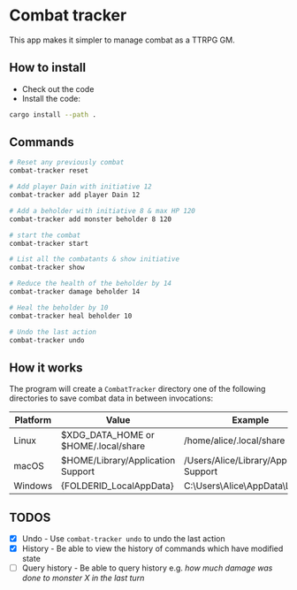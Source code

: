 # Combat tracker

This app makes it simpler to manage combat as a TTRPG GM.

## How to install

- Check out the code
- Install the code:

```bash
cargo install --path .
```

## Commands

```bash
# Reset any previously combat
combat-tracker reset

# Add player Dain with initiative 12
combat-tracker add player Dain 12

# Add a beholder with initiative 8 & max HP 120
combat-tracker add monster beholder 8 120

# start the combat
combat-tracker start

# List all the combatants & show initiative
combat-tracker show

# Reduce the health of the beholder by 14
combat-tracker damage beholder 14

# Heal the beholder by 10
combat-tracker heal beholder 10

# Undo the last action
combat-tracker undo
```

## How it works

The program will create a `CombatTracker` directory one of the following directories to save combat data in between invocations:

| Platform | Value                                | Example                                  |
| -------- | ------------------------------------ | ---------------------------------------- |
| Linux    | $XDG_DATA_HOME or $HOME/.local/share | /home/alice/.local/share                 |
| macOS    | $HOME/Library/Application Support    | /Users/Alice/Library/Application Support |
| Windows  | {FOLDERID_LocalAppData}              | C:\Users\Alice\AppData\Local             |

## TODOS

- [x] Undo - Use `combat-tracker undo` to undo the last action
- [x] History - Be able to view the history of commands which have modified state
- [ ] Query history - Be able to query history e.g. _how much damage was done to monster X in the last turn_
